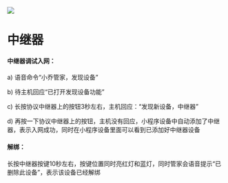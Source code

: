 ![](http://www.cspugoing.com/pcimg/help/repeater.png)

# 中继器

#### 中继器调试入网：

a) 语音命令“小乔管家，发现设备”

b) 待主机回应“已打开发现设备功能”

c) 长按协议中继器上的按钮3秒左右，主机回应：“发现新设备，中继器”

d) 再按一下协议中继器上的按钮，主机没有回应，小程序设备中自动添加了中继器，表示入网成功，同时在小程序设备里面可以看到已添加好中继器设备 



#### 解绑：

长按中继器按键10秒左右，按键位置同时亮红灯和蓝灯，同时管家会语音提示“已删除此设备”，表示该设备已经解绑 